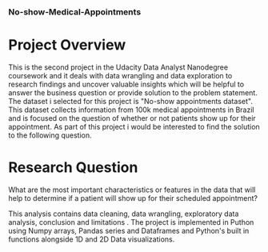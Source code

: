 ### No-show-Medical-Appointments

# Project Overview
This is the second project in the Udacity Data Analyst Nanodegree coursework and it deals with data wrangling and data exploration to research findings and uncover valuable insights which will be helpful to answer the business question or provide solution to the problem statement. The dataset i selected for this project is "No-show appointments dataset". This dataset collects information from 100k medical appointments in Brazil and is focused on the question of whether or not patients show up for their appointment. As part of this project i would be interested to find the solution to the following question.

# Research Question
What are the most important characteristics or features in the data that will help to determine if a patient will show up for their scheduled appointment?

This analysis contains data cleaning, data wrangling, exploratory data analysis, conclusion and limitations . The project is implemented in Puthon using Numpy arrays, Pandas series and Dataframes and Python's built in functions alongside 1D and 2D Data visualizations.
